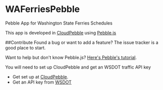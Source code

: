 WAFerriesPebble
===============

Pebble App for Washington State Ferries Schedules

This app is developed in [CloudPebble](https://cloudpebble.net/) using [Pebble.js](https://developer.pebble.com/docs/pebblejs/)

##Contribute
Found a bug or want to add a feature? The issue tracker is a good place to start.

Want to help but don't know Pebble.js? [Here's Pebble's tutorial](https://developer.pebble.com/tutorials/pebble-js-tutorial/part1/).

You will need to set up CloudPebble and get an WSDOT traffic API key
* Get set up at [CloudPebble](https://cloudpebble.net/).
* Get an API key from [WSDOT](http://wsdot.com/traffic/api/)
